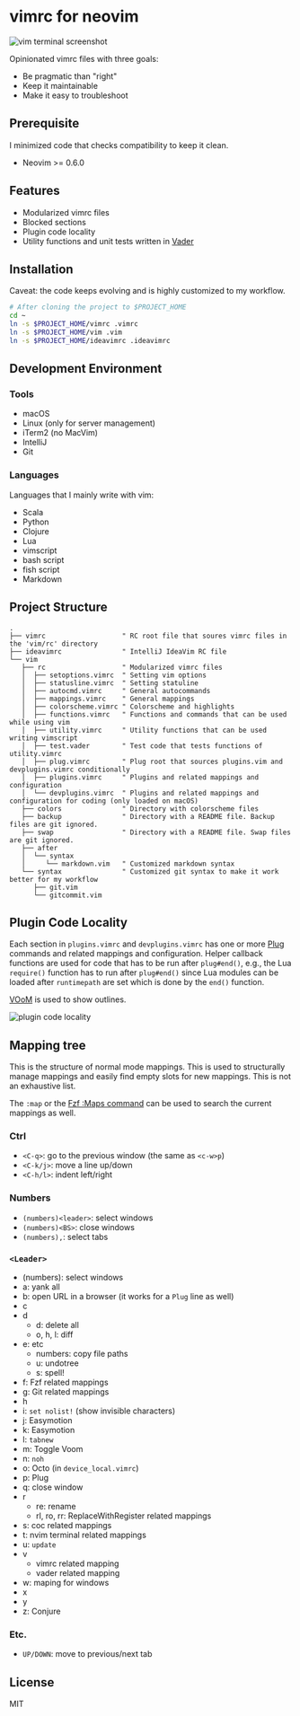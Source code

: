 vimrc for neovim
===

![vim terminal screenshot](/screenshots/vimrc.png)

Opinionated vimrc files with three goals:

* Be pragmatic than "right"
* Keep it maintainable
* Make it easy to troubleshoot

Prerequisite
---

I minimized code that checks compatibility to keep it clean.

* Neovim >= 0.6.0

Features
---

* Modularized vimrc files
* Blocked sections
* Plugin code locality
* Utility functions and unit tests written in [Vader](https://github.com/junegunn/vader.vim)

Installation
---

Caveat: the code keeps evolving and is highly customized to my workflow.

```sh
# After cloning the project to $PROJECT_HOME
cd ~
ln -s $PROJECT_HOME/vimrc .vimrc
ln -s $PROJECT_HOME/vim .vim
ln -s $PROJECT_HOME/ideavimrc .ideavimrc
```

Development Environment
---

### Tools

* macOS
* Linux (only for server management)
* iTerm2 (no MacVim)
* IntelliJ
* Git

### Languages

Languages that I mainly write with vim:

* Scala
* Python
* Clojure
* Lua
* vimscript
* bash script
* fish script
* Markdown

Project Structure
---

```vim
.
├── vimrc                   " RC root file that soures vimrc files in the 'vim/rc' directory
├── ideavimrc               " IntelliJ IdeaVim RC file
└── vim
   ├── rc                   " Modularized vimrc files
   │  ├── setoptions.vimrc  " Setting vim options
   │  ├── statusline.vimrc  " Setting statuline
   │  ├── autocmd.vimrc     " General autocommands
   │  ├── mappings.vimrc    " General mappings
   │  ├── colorscheme.vimrc " Colorscheme and highlights
   │  ├── functions.vimrc   " Functions and commands that can be used while using vim
   │  ├── utility.vimrc     " Utility functions that can be used writing vimscript
   │  ├── test.vader        " Test code that tests functions of utility.vimrc
   │  ├── plug.vimrc        " Plug root that sources plugins.vim and devplugins.vimrc conditionally
   │  ├── plugins.vimrc     " Plugins and related mappings and configuration
   │  └── devplugins.vimrc  " Plugins and related mappings and configuration for coding (only loaded on macOS)
   ├── colors               " Directory with colorscheme files
   ├── backup               " Directory with a README file. Backup files are git ignored.
   ├── swap                 " Directory with a README file. Swap files are git ignored.
   ├── after
   │  └── syntax
   │     └── markdown.vim   " Customized markdown syntax
   └── syntax               " Customized git syntax to make it work better for my workflow
      ├── git.vim
      └── gitcommit.vim
```

Plugin Code Locality
---

Each section in `plugins.vimrc` and `devplugins.vimrc` has one or more [Plug](https://github.com/junegunn/vim-plug) commands and related mappings and configuration. Helper callback functions are used for code that has to be run after `plug#end()`, e.g., the Lua `require()` function has to run after `plug#end()` since Lua modules can be loaded after `runtimepath` are set which is done by the `end()` function.

[VOoM](https://github.com/vim-scripts/VOoM) is used to show outlines.

![plugin code locality](/screenshots/plugin-code-locality.png)

Mapping tree
---

This is the structure of normal mode mappings. This is used to structurally manage mappings and easily find empty slots for new mappings. This is not an exhaustive list.

The `:map` or the [Fzf :Maps command](https://github.com/junegunn/fzf.vim#commands) can be used to search the current mappings as well.

### Ctrl

* `<C-q>`: go to the previous window (the same as `<c-w>p`)
* `<C-k/j>`: move a line up/down
* `<C-h/l>`: indent left/right

### Numbers

* `(numbers)<leader>`: select windows
* `(numbers)<BS>`: close windows
* `(numbers),`: select tabs

### `<Leader>`

* (numbers): select windows
* a: yank all
* b: open URL in a browser (it works for a `Plug` line as well)
* c
* d
  * d: delete all
  * o, h, l: diff
* e: etc
  * numbers: copy file paths
  * u: undotree
  * s: spell!
* f: Fzf related mappings
* g: Git related mappings
* h
* i: `set nolist!` (show invisible characters)
* j: Easymotion
* k: Easymotion
* l: `tabnew`
* m: Toggle Voom
* n: `noh`
* o: Octo (in `device_local.vimrc`)
* p: Plug
* q: close window
* r
  * re: rename
  * rl, ro, rr: ReplaceWithRegister related mappings
* s: coc related mappings
* t: nvim terminal related mappings
* u: `update`
* v
  * vimrc related mapping
  * vader related mapping
* w: maping for windows
* x
* y
* z: Conjure

### Etc.

* `UP/DOWN`: move to previous/next tab

License
---

MIT

